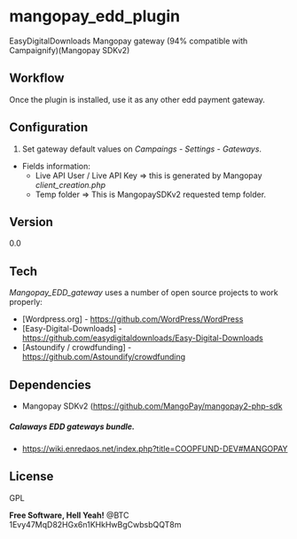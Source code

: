mangopay_edd_plugin
==================

EasyDigitalDownloads Mangopay gateway (94% compatible with Campaignify)(Mangopay SDKv2)


Workflow
----
Once the plugin is installed, use it as any other edd payment gateway.

Configuration
--------------
1) Set gateway default values on *Campaings - Settings - Gateways*.

- Fields information:
	* Live API User / Live API Key => this is generated by Mangopay *client_creation.php*
	* Temp folder => This is MangopaySDKv2 requested temp folder.

Version
----
0.0

Tech
-----------
*Mangopay_EDD_gateway* uses a number of open source projects to work properly:
* [Wordpress.org] - https://github.com/WordPress/WordPress
* [Easy-Digital-Downloads] - https://github.com/easydigitaldownloads/Easy-Digital-Downloads
* [Astoundify / crowdfunding] - https://github.com/Astoundify/crowdfunding

Dependencies
--------------
- Mangopay SDKv2 (https://github.com/MangoPay/mangopay2-php-sdk

##### Calaways EDD gateways bundle.

* https://wiki.enredaos.net/index.php?title=COOPFUND-DEV#MANGOPAY


License
----
GPL


**Free Software, Hell Yeah!**
@BTC 1Evy47MqD82HGx6n1KHkHwBgCwbsbQQT8m

